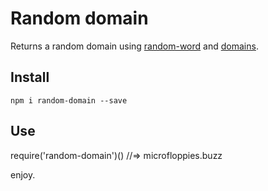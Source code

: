 # Random domain

Returns a random domain using [random-word]()  and [domains]().

## Install

    npm i random-domain --save

## Use

   require('random-domain')()
   //=> microfloppies.buzz

enjoy.
